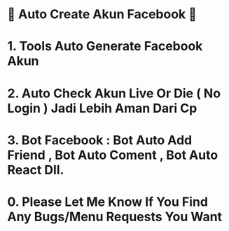 # 🌟 Auto Create Akun Facebook 🌟 #

# 1. Tools Auto Generate Facebook Akun #
# 2. Auto Check Akun Live Or Die ( No Login ) Jadi Lebih Aman Dari Cp #
# 3. Bot Facebook : Bot Auto Add Friend , Bot Auto Coment , Bot Auto React Dll. #
# 0. Please Let Me Know If You Find Any Bugs/Menu Requests You Want #
